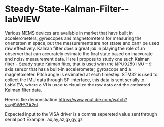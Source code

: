 # Steady-State-Kalman-Filter--labVIEW
Various MEMS devices are available in market that have built in accelerometers, gyroscopes  and magnetometers for measuring the orientation in space, but the measurements are not  stable and can’t be used raw effectively. Kalman filter does a great job in playing the role of  an observer that can accurately estimate the final state based on inaccurate and noisy  measurement data. Here I propose to study one such Kalman filter - Steady state Kalman  filter, that is used with the MPU9250 IMU – 9 axis sensor that has a built-in accelerometer,  gyroscope and a magnetometer. Pitch angle is estimated at each timestep. STM32 is used to  collect the IMU data through SPI interface, this data is sent serially to LabVIEW, where a VI  is used to visualize the raw data and the estimated Kalman filter data.

Here is the demonstration 
https://www.youtube.com/watch?v=gj9Wb53A2nI


Expected input to the VISA driver is a comma sepereted value sent through serial port 
Example : ax,ay,az,gx,gy,gz
